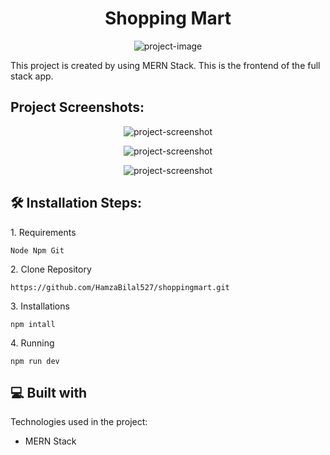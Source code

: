 <h1 align="center" id="title">Shopping Mart</h1>

<p align="center"><img src="https://i.ibb.co/R4QjRTFS/shopping-mart-1.png" alt="project-image"></p>

<p id="description">This project is created by using MERN Stack. This is the frontend of the full stack app.</p>

<h2>Project Screenshots:</h2>

<p align="center"><img src="https://i.ibb.co/Fq7qdcV3/shopping-mart-2.png" alt="project-screenshot"></p>

<p align="center"><img src="https://i.ibb.co/NWg67sY/shopping-mart-3.png" alt="project-screenshot"></p>

<p align="center"><img src="https://i.ibb.co/gF7hRW8W/shopping-mart-4.png" alt="project-screenshot"></p>

<h2>🛠️ Installation Steps:</h2>

<p>1. Requirements</p>

```
Node Npm Git
```

<p>2. Clone Repository</p>

```
https://github.com/HamzaBilal527/shoppingmart.git
```

<p>3. Installations</p>

```
npm intall
```

<p>4. Running</p>

```
npm run dev
```

  
  
<h2>💻 Built with</h2>

Technologies used in the project:

*   MERN Stack

